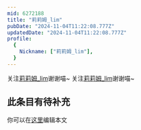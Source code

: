 ```yaml
---
mid: 6272188
title: "莉莉姆_lim"
pubDate: "2024-11-04T11:22:08.777Z"
updatedDate: "2024-11-04T11:22:08.777Z"
profile:
  {
    Nickname: ["莉莉姆_lim"],
  }
---
```


关注[莉莉姆_lim](https://space.bilibili.com/6272188)谢谢喵~ 关注[莉莉姆_lim](https://space.bilibili.com/6272188)谢谢喵~

## 此条目有待补充
你可以在[这里](https://github.com/Yuhanawa/VTuber.ICU-Content/edit/master/v/莉莉姆_lim/index.md)编辑本文
